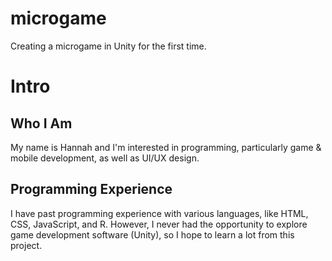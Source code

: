 # microgame
Creating a microgame in Unity for the first time.

# Intro
## Who I Am
My name is Hannah and I'm interested in programming, particularly game & mobile development, as well as UI/UX design.

## Programming Experience
I have past programming experience with various languages, like HTML, CSS, JavaScript, and R. However, I never had the opportunity to explore game development software (Unity), so I hope to learn a lot from this project.
